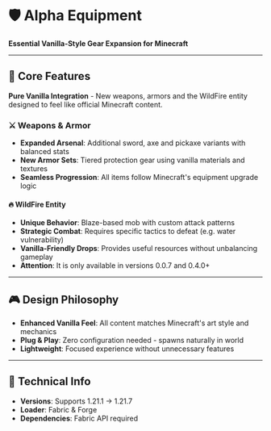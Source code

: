 # 🛡️ Alpha Equipment  
**Essential Vanilla-Style Gear Expansion for Minecraft**

---

## 🌟 Core Features  
**Pure Vanilla Integration** - New weapons, armors and the WildFire entity designed to feel like official Minecraft content.

### ⚔️ Weapons & Armor  
- **Expanded Arsenal**: Additional sword, axe and pickaxe variants with balanced stats  
- **New Armor Sets**: Tiered protection gear using vanilla materials and textures  
- **Seamless Progression**: All items follow Minecraft's equipment upgrade logic  

#### 🔥 WildFire Entity  
- **Unique Behavior**: Blaze-based mob with custom attack patterns
- **Strategic Combat**: Requires specific tactics to defeat (e.g. water vulnerability)  
- **Vanilla-Friendly Drops**: Provides useful resources without unbalancing gameplay  
- **Attention**: It is only available in versions 0.0.7 and 0.4.0+

---

## 🎮 Design Philosophy  
- **Enhanced Vanilla Feel**: All content matches Minecraft's art style and mechanics  
- **Plug & Play**: Zero configuration needed - spawns naturally in world  
- **Lightweight**: Focused experience without unnecessary features  

---

## 🔧 Technical Info  
- **Versions**: Supports 1.21.1 → 1.21.7  
- **Loader**: Fabric & Forge
- **Dependencies**: Fabric API required  
